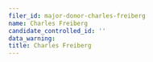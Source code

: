```yaml
---
filer_id: major-donor-charles-freiberg
name: Charles Freiberg
candidate_controlled_id: ''
data_warning:
title: Charles Freiberg
---
```

